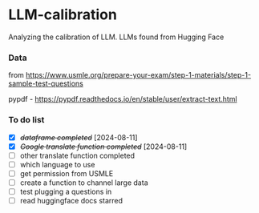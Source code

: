 # LLM-calibration
Analyzing the calibration of LLM. LLMs found from Hugging Face

### Data
from https://www.usmle.org/prepare-your-exam/step-1-materials/step-1-sample-test-questions

pypdf - https://pypdf.readthedocs.io/en/stable/user/extract-text.html


### To do list
<!-- command shift c, command shift enter -->
* [X] ~~*dataframe completed*~~ [2024-08-11]
* [X] ~~*Google translate function completed*~~ [2024-08-11]
* [ ] other translate function completed
* [ ] which language to use
* [ ] get permission from USMLE
* [ ] create a function to channel large data
* [ ] test plugging a questions in 
* [ ] read huggingface docs starred